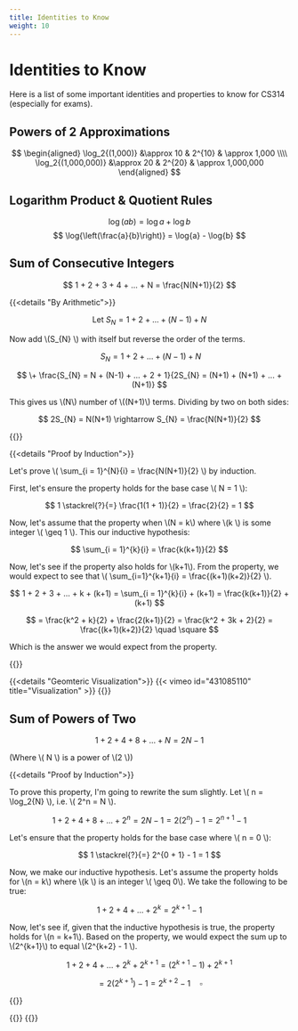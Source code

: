 ```yaml
---
title: Identities to Know
weight: 10
---
```


# Identities to Know

Here is a list of some important identities and properties to know for 
CS314 (especially for exams).

## Powers of 2 Approximations

$$
\begin{aligned}
\log_2{(1,000)} &\approx 10 & 2^{10} & \approx 1,000 \\\\ \log_2{(1,000,000)} &\approx 20 & 2^{20} & \approx 1,000,000
\end{aligned}
$$

## Logarithm Product & Quotient Rules

$$
\log{(ab)} = \log{a} + \log{b}
$$
$$
\log{\left(\frac{a}{b}\right)} = \log{a} - \log{b}
$$

## Sum of Consecutive Integers

$$
1 + 2 + 3 + 4 + ... + N = \frac{N(N+1)}{2}
$$

{{<details "By Arithmetic">}}

$$
\text{Let } S_{N} = 1 + 2 + ... + (N-1) + N
$$

Now add \\(S_{N} \\) with itself but reverse the order of the terms.

$$
\hspace{4pt} S_{N} = 1 + 2 + ... + (N-1) + N
$$

$$
\+ \frac{S_{N} = N + (N-1) + ... + 2 + 1}{2S_{N} = (N+1) + (N+1) + ... + (N+1)}
$$

This gives us \\(N\\) number of \\((N+1)\\) terms. Dividing by two on both sides:

$$
2S_{N} = N(N+1) \rightarrow S_{N} = \frac{N(N+1)}{2}
$$

{{</details>}}

{{<details "Proof by Induction">}}

Let's prove \\( \sum_{i = 1}^{N}{i} = \frac{N(N+1)}{2} \\) by induction.

First, let's ensure the property holds for the base case \\( N = 1 \\):

$$
1 \stackrel{?}{=} \frac{1(1 + 1)}{2} = \frac{2}{2} = 1
$$

Now, let's assume that the property when \\(N = k\\) where \\(k \\) is some
integer \\( \geq 1 \\). This our inductive hypothesis:

$$
\sum_{i = 1}^{k}{i} = \frac{k(k+1)}{2}
$$

Now, let's see if the property also holds for \\(k+1\\). From the property,
we would expect to see that \\( \sum_{i=1}^{k+1}{i} = \frac{(k+1)(k+2)}{2} \\).

$$
1 + 2 + 3 + ... + k + (k+1) = \sum_{i = 1}^{k}{i} + (k+1) = \frac{k(k+1)}{2} + (k+1)
$$

$$
= \frac{k^2 + k}{2} + \frac{2(k+1)}{2} = \frac{k^2 + 3k + 2}{2} 
= \frac{(k+1)(k+2)}{2} \quad \square
$$

Which is the answer we would expect from the property.

{{</details>}}


{{<details "Geomteric Visualization">}}
{{< vimeo id="431085110" title="Visualization" >}}
{{</details>}}


## Sum of Powers of Two

$$
1 + 2 + 4 + 8 + ... + N = 2N - 1
$$

(Where \\( N \\) is a power of \\(2 \\))

{{<details "Proof by Induction">}}

To prove this property, I'm going to rewrite the sum slightly. Let
\\( n = \log_2{N} \\), i.e. \\( 2^n = N \\).

$$
1 + 2 + 4 + 8 + ... + 2^n = 2N - 1 = 2(2^n) - 1 = 2^{n+1} - 1
$$

Let's ensure that the property holds for the base case where \\( n = 0 \\):

$$
1 \stackrel{?}{=} 2^{0 + 1} - 1 = 1
$$

Now, we make our inductive hypothesis. Let's assume the property holds for
\\(n = k\\) where \\(k \\) is an integer \\( \geq 0\\). We take the following
to be true:

$$
1 + 2 + 4 + ... + 2^k = 2^{k+1} - 1
$$

Now, let's see if, given that the inductive hypothesis is true, the property holds
for \\(n = k+1\\). Based on the property, we would expect the sum up to 
\\(2^{k+1}\\) to equal \\(2^{k+2} - 1 \\).

$$
1 + 2 + 4 + ... + 2^k + 2^{k+1} = \left( 2^{k+1} - 1\right) + 2^{k+1}
$$

$$
= 2 \left(2^{k+1} \right) - 1 = 2^{k+2} - 1 \quad \square
$$

{{</details>}}

{{<katex>}}
{{</katex>}}
